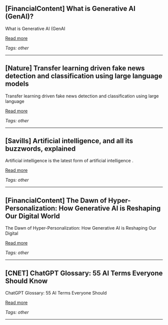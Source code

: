 ## [FinancialContent] What is Generative AI (GenAI)?

What is Generative AI (GenAI

[Read more](https://markets.financialcontent.com/wral/article/marketminute-2025-8-6-what-is-generative-ai-genai)

_Tags: other_

---
## [Nature] Transfer learning driven fake news detection and classification using large language models

Transfer learning driven fake news detection and classification using large language

[Read more](https://www.nature.com/articles/s41598-025-10670-2)

_Tags: other_

---
## [Savills] Artificial intelligence, and all its buzzwords, explained

Artificial intelligence is the latest form of artificial intelligence .

[Read more](https://www.savills.co.uk/blog/article/379458/rural-property/artificial-intelligence--and-all-its-buzzwords--explained.aspx)

_Tags: other_

---
## [FinancialContent] The Dawn of Hyper-Personalization: How Generative AI is Reshaping Our Digital World

The Dawn of Hyper-Personalization: How Generative AI is Reshaping Our Digital

[Read more](https://markets.financialcontent.com/wral/article/marketminute-2025-8-5-the-dawn-of-hyper-personalization-how-generative-ai-is-reshaping-our-digital-world)

_Tags: other_

---
## [CNET] ChatGPT Glossary: 55 AI Terms Everyone Should Know

ChatGPT Glossary: 55 AI Terms Everyone Should

[Read more](https://www.cnet.com/tech/services-and-software/chatgpt-glossary-55-ai-terms-everyone-should-know/)

_Tags: other_

---
